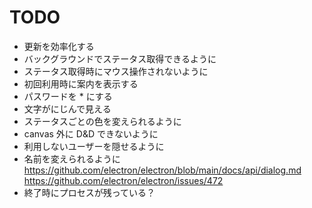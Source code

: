 # TODO

- 更新を効率化する
- バックグラウンドでステータス取得できるように
- ステータス取得時にマウス操作されないように
- 初回利用時に案内を表示する
- パスワードを * にする
- 文字がにじんで見える
- ステータスごとの色を変えられるように
- canvas 外に D&D できないように
- 利用しないユーザーを隠せるように
- 名前を変えられるように
  https://github.com/electron/electron/blob/main/docs/api/dialog.md
  https://github.com/electron/electron/issues/472
- 終了時にプロセスが残っている？